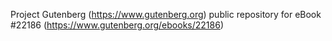 Project Gutenberg (https://www.gutenberg.org) public repository for eBook #22186 (https://www.gutenberg.org/ebooks/22186)
